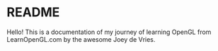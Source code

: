 # README

Hello! This is a documentation of my journey of learning OpenGL from LearnOpenGL.com by the awesome Joey de Vries.